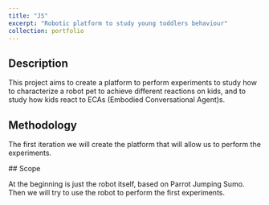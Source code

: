 ```yaml
---
title: "JS"
excerpt: "Robotic platform to study young toddlers behaviour"
collection: portfolio
---
```



## Description 

This project aims to create a platform to perform experiments to study how to characterize a robot pet to achieve different reactions on kids, and to study how kids react to ECAs (Embodied Conversational Agent)s.

## Methodology

The first iteration we will create the platform that will allow us to perform the experiments.

## Scope

At the beginning is just the robot itself, based on Parrot Jumping Sumo.   Then we will try to use the robot to perform the first experiments.

